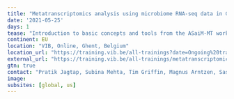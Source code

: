 ```yaml
---
title: "Metatranscriptomics analysis using microbiome RNA-seq data in Galaxy"
date: '2021-05-25'
days: 1
tease: "Introduction to basic concepts and tools from the ASaiM-MT workflow."
continent: EU
location: "VIB, Online, Ghent, Belgium"
location_url: "https://training.vib.be/all-trainings?date=Ongoing%20trainings"
external_url: "https://training.vib.be/all-trainings/metatranscriptomics-analysis-using-microbiome-rna-seq-data-galaxy"
gtn: true
contact: "Pratik Jagtap, Subina Mehta, Tim Griffin, Magnus Arntzen, Saskia Hiltemann"
image: 
subsites: [global, us]
---
```


